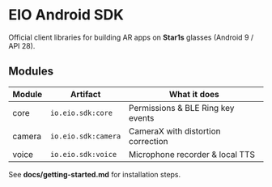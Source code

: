 # EIO Android SDK

Official client libraries for building AR apps on **Star1s** glasses
(Android 9 / API 28).

## Modules

| Module | Artifact | What it does |
|--------|----------|--------------|
| core   | `io.eio.sdk:core`   | Permissions & BLE Ring key events |
| camera | `io.eio.sdk:camera` | CameraX with distortion correction |
| voice  | `io.eio.sdk:voice`  | Microphone recorder & local TTS |

See **docs/getting-started.md** for installation steps.
